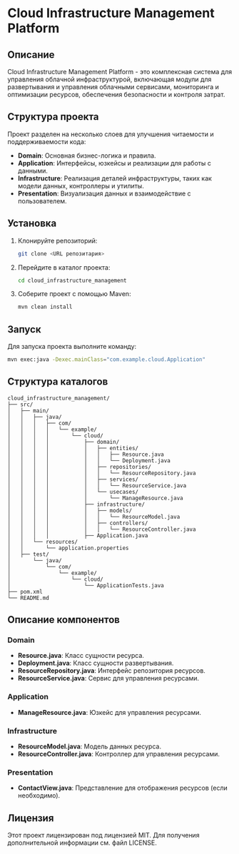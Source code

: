 # Cloud Infrastructure Management Platform

## Описание
Cloud Infrastructure Management Platform - это комплексная система для управления облачной инфраструктурой, включающая модули для развертывания и управления облачными сервисами, мониторинга и оптимизации ресурсов, обеспечения безопасности и контроля затрат.

## Структура проекта
Проект разделен на несколько слоев для улучшения читаемости и поддерживаемости кода:

- **Domain**: Основная бизнес-логика и правила.
- **Application**: Интерфейсы, юзкейсы и реализации для работы с данными.
- **Infrastructure**: Реализация деталей инфраструктуры, таких как модели данных, контроллеры и утилиты.
- **Presentation**: Визуализация данных и взаимодействие с пользователем.

## Установка
1. Клонируйте репозиторий:
    ```bash
    git clone <URL репозитария>
    ```
2. Перейдите в каталог проекта:
    ```bash
    cd cloud_infrastructure_management
    ```
3. Соберите проект с помощью Maven:
    ```bash
    mvn clean install
    ```

## Запуск
Для запуска проекта выполните команду:
```bash
mvn exec:java -Dexec.mainClass="com.example.cloud.Application"
```

## Структура каталогов
```plaintext
cloud_infrastructure_management/
├── src/
│   ├── main/
│   │   ├── java/
│   │   │   ├── com/
│   │   │   │   └── example/
│   │   │   │       └── cloud/
│   │   │   │           ├── domain/
│   │   │   │           │   ├── entities/
│   │   │   │           │   │   ├── Resource.java
│   │   │   │           │   │   └── Deployment.java
│   │   │   │           │   ├── repositories/
│   │   │   │           │   │   └── ResourceRepository.java
│   │   │   │           │   ├── services/
│   │   │   │           │   │   └── ResourceService.java
│   │   │   │           │   └── usecases/
│   │   │   │           │       └── ManageResource.java
│   │   │   │           ├── infrastructure/
│   │   │   │           │   ├── models/
│   │   │   │           │   │   └── ResourceModel.java
│   │   │   │           │   ├── controllers/
│   │   │   │           │   │   └── ResourceController.java
│   │   │   │           ├── Application.java
│   │   └── resources/
│   │       └── application.properties
│   ├── test/
│       └── java/
│           └── com/
│               └── example/
│                   └── cloud/
│                       └── ApplicationTests.java
├── pom.xml
└── README.md
```

## Описание компонентов
### Domain
- **Resource.java**: Класс сущности ресурса.
- **Deployment.java**: Класс сущности развертывания.
- **ResourceRepository.java**: Интерфейс репозитория ресурсов.
- **ResourceService.java**: Сервис для управления ресурсами.

### Application
- **ManageResource.java**: Юзкейс для управления ресурсами.

### Infrastructure
- **ResourceModel.java**: Модель данных ресурса.
- **ResourceController.java**: Контроллер для управления ресурсами.

### Presentation
- **ContactView.java**: Представление для отображения ресурсов (если необходимо).

## Лицензия
Этот проект лицензирован под лицензией MIT. Для получения дополнительной информации см. файл LICENSE.
